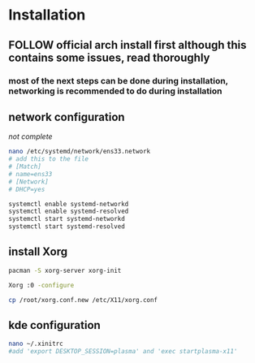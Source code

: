 # Installation

## FOLLOW official arch install first although this contains some issues, read thoroughly

### most of the next steps can be done during installation, networking is recommended to do during installation

## network configuration
*not complete*
```bash
nano /etc/systemd/network/ens33.network
# add this to the file
# [Match]
# name=ens33
# [Network]
# DHCP=yes

systemctl enable systemd-networkd
systemctl enable systemd-resolved
systemctl start systemd-networkd
systemctl start systemd-resolved
```


## install Xorg
```bash
pacman -S xorg-server xorg-init

Xorg :0 -configure

cp /root/xorg.conf.new /etc/X11/xorg.conf
```

## kde configuration
```bash
nano ~/.xinitrc
#add 'export DESKTOP_SESSION=plasma' and 'exec startplasma-x11'
```